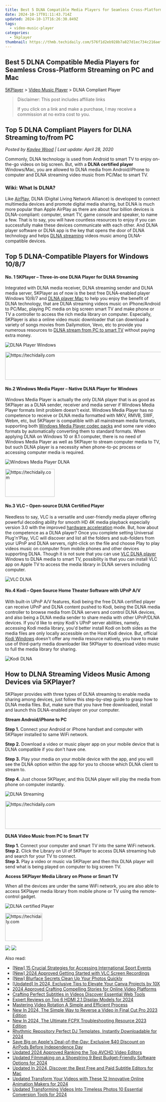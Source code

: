 ```yaml
---
title: Best 5 DLNA Compatible Media Players for Seamless Cross-Platform Streaming on PC and Mac
date: 2024-10-17T01:11:43.714Z
updated: 2024-10-17T16:26:30.849Z
tags:
  - video-music-player
categories:
  - 5kplayer
thumbnail: https://thmb.techidaily.com/576f1d2eb928b7a827d1ec734c216aef4f0582c102001532905c0076072bec26.jpg
---
```


## Best 5 DLNA Compatible Media Players for Seamless Cross-Platform Streaming on PC and Mac

[5KPlayer](https://tools.techidaily.com/5kplayer/products/) \> [Video Music Player](https://tools.techidaily.com/5kplayer/video-music-player/) \> DLNA Compliant Player

>  Disclaimer: This post includes affiliate links
>
>  If you click on a link and make a purchase, I may receive a commission at no extra cost to you.
>

## Top 5 DLNA Compliant Players for DLNA Streaming to/from PC

 _Posted by [Kaylee Wood](https://www.quora.com/profile/Amanda-Hu-21) | Last update: April 28, 2020_

Commonly, DLNA technology is used from Android to smart TV to enjoy on-the-go videos on big screen. But, with a **DLNA certified player** Windows/Mac, you are allowed to DLNA media from Android/iPhone to computer and DLNA streaming video music from PC/Mac to smart TV.

### **Wiki: What Is DLNA?**

Like [AirPlay](https://tools.techidaily.com/5kplayer/airplay/), DLNA (Digital Living Network Alliance) is developed to connect multimedia devices and promote digital media sharing, but DLNA is much more popular than Apple AirPlay as there are about four billion devices is DLNA-compliant: computer, smart TV, game console and speaker, to name a few. That is to say, you will have countless resources to enjoy if you can successfully make these devices communicate with each other. And DLNA player software or DLNA app is the key that opens the door of DLNA technology and helps [DLNA streaming](https://tools.techidaily.com/5kplayer/dlna/) videos music among DLNA-compatible devices.

## Top 5 DLNA-Compatible Players for Windows 10/8/7

#### **No. 1 5KPlayer – Three-in-one DLNA Player for DLNA Streaming**

Integrated with DLNA media receiver, DLNA streaming sender and DLNA media server, 5KPlayer as of now is the best free DLNA-enabled player Windows 10/8/7 and [DLNA player Mac](https://tools.techidaily.com/5kplayer/dlna/) to help you enjoy the benefit of DLNA technology, that are DLNA streaming videos music on iPhone/Android to PC/Mac, playing PC media on big screen smart TV and make phone or TV a controller to access the rich media library on computer. Especially, 5KPlayer is also a online video music downloader that can download a variety of songs movies from Dailymotion, Vevo, etc to provide you numerous resources to [DLNA stream from PC to smart TV](https://tools.techidaily.com/5kplayer/dlna/) without paying extra money.

![DLNA Player Windows](https://www.5kplayer.com/video-music-player/../dlna/img/dlna-streaming.jpg) 

<!-- affiliate ads begin -->
<a href="https://appsumo.8odi.net/c/5597632/2037335/7443" target="_top" id="2037335">
  <img src="//a.impactradius-go.com/display-ad/7443-2037335" border="0" alt="https://techidaily.com" width="728" height="90"/>
</a>
<img height="0" width="0" src="https://appsumo.8odi.net/i/5597632/2037335/7443" style="position:absolute;visibility:hidden;" border="0" />
<!-- affiliate ads end -->

#### **No.2 Windows Media Player – Native DLNA Player for Windows**

Windows Media Player is actually the only DLNA player that is as good as 5KPlayer as a DLNA sender, receiver and media server if Windows Media Player formats limit problem doesn't exist. Windows Media Player has no competence to receive or DLNA media formatted with MKV, RMVB, SWF, Webm, etc, but 5KPlayer is compatible with all mainstream media formats, supporting both [Windows Media Player codec packs](https://tools.techidaily.com/5kplayer/video-music-player/) and some rare video formats by automatically converting them to standard formats. When applying DLNA on Windows 10 or 8.1 computer, there is no need of Windows Media Player as well as 5KPlayer to stream computer media to TV, but such DLNA player is a necessity when phone-to-pc process or accessing computer media is required.

![Windows Media Player DLNA](https://www.5kplayer.com/video-music-player/img/5k-windows-media-player-yxt-15102002.png) 

<!-- affiliate ads begin -->
<a href="https://25home.pxf.io/c/5597632/2148638/16836" target="_top" id="2148638">
  <img src="//a.impactradius-go.com/display-ad/16836-2148638" border="0" alt="https://techidaily.com" width="160" height="90"/>
</a>
<img height="0" width="0" src="https://25home.pxf.io/i/5597632/2148638/16836" style="position:absolute;visibility:hidden;" border="0" />
<!-- affiliate ads end -->

#### **No.3 VLC – Open-source DLNA Certified Player**

Needless to say, VLC is a versatile and user-friendly media player offering powerful decoding ability for smooth HD 4K media playback especially version 3.0 with the improved [hardware acceleration](https://tools.techidaily.com/5kplayer/video-music-player/) mode. But, how about the competence as a DLNA player? Once you complete setting Universal Plug'n'Play, VLC will discover and list all the folders and sub-folders from your UPnP and DLNA servers, right-click on the file and choose Play to play videos music on computer from mobile phones and other devices supporting DLNA. Though it is not sure that you can use [VLC DLNA player](https://tools.techidaily.com/5kplayer/dlna/) Windows to DLNA media to smart TV, possibility is that you can install VLC app on Apple TV to access the media library in DLNA servers including computer.

![VLC DLNA](https://www.5kplayer.com/video-music-player/img/vlc-64-bit-download.png) 

#### **No.4 Kodi – Open Source Home Theater Software with UPnP A/V**

With built-in UPnP A/V features, Kodi being the free DLNA certified player can receive UPnP and DLNA content pushed to Kodi, being the DLNA media controller to browse media from DLNA servers and control DLNA devices, and also being a DLNA media sender to share media with other UPnP/DLNA devices. If you'd like to enjoy Kodi's UPnP server abilities, namely, accessing Kodi media library, you'd better install Kodi on both sides as the media files are only locally accessible on the Host Kodi device. But, official [Kodi Windows](https://tools.techidaily.com/5kplayer/video-music-player/) doesn't offer any media resource natively, you have to make use of third-party media downloader like 5KPlayer to download video music to full the media library for sharing.

![Kodi DLNA](https://www.5kplayer.com/video-music-player/img/kodi-for-win10.png) 

## How to DLNA Streaming Videos Music Among Devices via 5KPlayer?

5KPlayer provides with three types of DLNA streaming to enable media sharing among devices, just follow this step-by-step guide to grasp how to DLNA media files. But, make sure that you have free downloaded, install and launch this DLNA-enabled player on your computer.

**Stream Android/iPhone to PC**

**Step 1.** Connect your Android or iPhone handset and computer with 5KPlayer installed to same WiFi network.

**Step 2.** Download a video or music player app on your mobile device that is DLNA compatible if you don't have one. 

**Step 3.** Play your media on your mobile device with the app, and you will see the DLNA option within the app for you to choose which DLNA client to stream to.

**Step 4.** Just choose 5KPlayer, and this DLNA player will play the media from phone on computer instantly.

![DLNA Streaming](https://www.5kplayer.com/video-music-player/../dlna/img/connect-samsung-to-pc.jpg) 

<!-- affiliate ads begin -->
<a href="https://appsumo.8odi.net/c/5597632/2052062/7443" target="_top" id="2052062">
  <img src="//a.impactradius-go.com/display-ad/7443-2052062" border="0" alt="https://techidaily.com" width="728" height="90"/>
</a>
<img height="0" width="0" src="https://appsumo.8odi.net/i/5597632/2052062/7443" style="position:absolute;visibility:hidden;" border="0" />
<!-- affiliate ads end -->

**DLNA Video Music from PC to Smart TV**

**Step 1\.** Connect your computer and smart TV into the same WiFi network.  
**Step 2.** Click the Library on UI of 5KPlayer to access DLNA streaming hub and search for your TV to connect.  
**Step 3.** Play a video or music via 5KPlayer and then this DLNA player will send what is being played on computer to big screen TV.

**Access 5KPlayer Media Library on Phone or Smart TV**

When all the devices are under the same WiFi network, you are also able to access 5KPlayer media library from mobile phone or TV using the remote-control gadget.

![DLNA certified Player](https://www.5kplayer.com/video-music-player/../dlna/img/dlna-compliant-5kplayer.jpg) 

<!-- affiliate ads begin -->
<a href="https://aligracehair.sjv.io/c/5597632/2135363/19272" target="_top" id="2135363">
  <img src="//a.impactradius-go.com/display-ad/19272-2135363" border="0" alt="https://techidaily.com" width="120" height="90"/>
</a>
<img height="0" width="0" src="https://aligracehair.sjv.io/i/5597632/2135363/19272" style="position:absolute;visibility:hidden;" border="0" />
<!-- affiliate ads end -->

[![](https://www.5kplayer.com/video-music-player/../button/freedownwhitewin.png)](https://tools.techidaily.com/5kplayer/products/) [![](https://www.5kplayer.com/video-music-player/../button/freedownbackmac.png)](https://tools.techidaily.com/5kplayer/products/)

<ins class="adsbygoogle"
     style="display:block"
     data-ad-format="autorelaxed"
     data-ad-client="ca-pub-7571918770474297"
     data-ad-slot="1223367746"></ins>

<ins class="adsbygoogle"
     style="display:block"
     data-ad-client="ca-pub-7571918770474297"
     data-ad-slot="8358498916"
     data-ad-format="auto"
     data-full-width-responsive="true"></ins>

<span class="atpl-alsoreadstyle">Also read:</span>
<div><ul>
<li><a href="https://extra-information.techidaily.com/new-15-crucial-strategies-for-accessing-international-sport-events/"><u>[New] 15 Crucial Strategies for Accessing International Sport Events</u></a></li>
<li><a href="https://desktop-recording.techidaily.com/new-2024-approved-getting-started-with-vlc-screen-recordings/"><u>[New] 2024 Approved Getting Started with VLC Screen Recordings</u></a></li>
<li><a href="https://fox-blue.techidaily.com/new-blurface-secrets-clean-up-your-photos-quickly/"><u>[New] Blurface Secrets Clean Up Your Photos Quickly</u></a></li>
<li><a href="https://fox-info.techidaily.com/updated-in-2024-exclusive-tips-to-elevate-your-canva-projects-by-10x/"><u>[Updated] In 2024, Exclusive Tips to Elevate Your Canva Projects by 10X</u></a></li>
<li><a href="https://facebook-video-recording.techidaily.com/2024-approved-crafting-compelling-stories-for-online-video-platforms/"><u>2024 Approved Crafting Compelling Stories for Online Video Platforms</u></a></li>
<li><a href="https://extra-information.techidaily.com/crafting-perfect-subtitles-in-videos-discover-essential-web-tools/"><u>Crafting Perfect Subtitles in Videos Discover Essential Web Tools</u></a></li>
<li><a href="https://some-techniques.techidaily.com/expert-reviews-on-top-6-hdmi-21-display-models-for-2024/"><u>Expert Reviews on Top 6 HDMI 2.1 Display Models for 2024</u></a></li>
<li><a href="https://video-ai-editor.techidaily.com/mastering-video-rotation-a-simple-and-efficient-process/"><u>Mastering Video Rotation A Simple and Efficient Process</u></a></li>
<li><a href="https://video-ai-editor.techidaily.com/new-in-2024-the-simple-way-to-reverse-a-video-in-final-cut-pro-2023-edition/"><u>New In 2024, The Simple Way to Reverse a Video in Final Cut Pro 2023 Edition</u></a></li>
<li><a href="https://video-ai-editor.techidaily.com/new-in-2024-the-ultimate-fcpx-troubleshooting-resource-2023-edition/"><u>New In 2024, The Ultimate FCPX Troubleshooting Resource 2023 Edition</u></a></li>
<li><a href="https://facebook-video-share.techidaily.com/rhythmic-repository-perfect-dj-templates-instantly-downloadable-for-2024/"><u>Rhythmic Repository Perfect DJ Templates, Instantly Downloadable for 2024</u></a></li>
<li><a href="https://technical-tips.techidaily.com/save-big-on-apples-deal-of-the-day-exclusive-40-discount-on-airpods-before-independence-day/"><u>Save Big on Apple's Deal-of-the-Day: Exclusive $40 Discount on AirPods Before Independence Day</u></a></li>
<li><a href="https://video-ai-editor.techidaily.com/updated-2024-approved-ranking-the-top-avchd-video-editors/"><u>Updated 2024 Approved Ranking the Top AVCHD Video Editors</u></a></li>
<li><a href="https://video-ai-editor.techidaily.com/updated-filmmaking-on-a-shoestring-9-best-budget-friendly-software-options-for-2024/"><u>Updated Filmmaking on a Shoestring 9 Best Budget-Friendly Software Options for 2024</u></a></li>
<li><a href="https://video-ai-editor.techidaily.com/updated-in-2024-discover-the-best-free-and-paid-subtitle-editors-for-mac/"><u>Updated In 2024, Discover the Best Free and Paid Subtitle Editors for Mac</u></a></li>
<li><a href="https://video-ai-editor.techidaily.com/updated-transform-your-videos-with-these-12-innovative-online-animation-makers-for-2024/"><u>Updated Transform Your Videos with These 12 Innovative Online Animation Makers for 2024</u></a></li>
<li><a href="https://video-ai-editor.techidaily.com/updated-transforming-videos-into-timeless-photos-10-essential-conversion-tools-for-2024/"><u>Updated Transforming Videos Into Timeless Photos 10 Essential Conversion Tools for 2024</u></a></li>
</ul></div>

